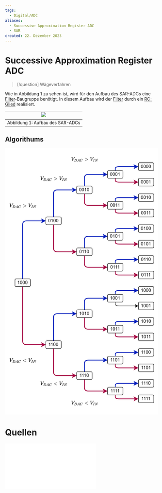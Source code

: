 ```yaml
---
tags:
  - Digital/ADC
aliases:
  - Successive Approximation Register ADC
  - SAR
created: 22. Dezember 2023
---
```


# Successive Approximation Register ADC

> [!question] Wägeverfahren

Wie in Abbildung 1 zu sehen ist, wird für den Aufbau des SAR-ADCs eine [Filter](../Hardwareentwicklung/Filter.md)-Baugruppe benötigt. In diesem Aufbau wird der [Filter](../Hardwareentwicklung/Filter.md) durch ein [RC-Glied](../Hardwareentwicklung/Filter.md) realisiert.

|![](assets/Pasted%20image%2020231223180638.png)   |
|---|
|Abbildung 1: Aufbau des SAR-ADCs|

## Algorithums

![|525](../Hardwareentwicklung/assets/Waegeverfahren.png)

# Quellen

![](../xEDU/(SemB1)-WS23/ELIT%20PR/AnalogeDigitaleST/Protokoll_ELIT-PR_ADST_k12136610.pdf)